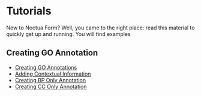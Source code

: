---
---

# Tutorials

New to Noctua Form? Well, you came to the right place: read this material to quickly get up and running. You will find examples 

## Creating GO Annotation

- [Creating GO Annotations]({{site.baseurl}}/docs/tutorials/creating-annotations)
- [Adding Contextual Information]({{site.baseurl}}/docs/tutorials/adding-contextual-information)
- [Creating BP Only Annotation]({{site.baseurl}}/docs/tutorials/creating-bponly-annotations)
- [Creating CC Only Annotation]({{site.baseurl}}/docs/tutorials/creating-cconly-annotations)
